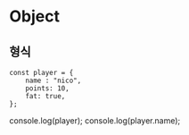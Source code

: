 # Object

## 형식
```
const player = {
    name : "nico",
    points: 10,
    fat: true,
};
```

console.log(player);
console.log(player.name);
